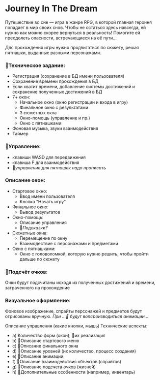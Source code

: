 # Journey In The Dream
Путешествие во сне — игра в жанре RPG, в которой главная героиня попадает в мир своих снов. Чтобы не остаться здесь навсегда, ей нужно как можно скорее вернуться в реальность! Помогите ей преодолеть опасности, встречающиеся на её пути...

Для прохождения игры нужно продвигаться по сюжету, решая пятнашки, выданные разными персонажами.

### 🚩Техническое задание:
- Регистрация (сохранение в БД имени пользователя)
- Сохранение времени прохождения в БД
- Если хватит времени, добавление системы достижений и сохранение полученных достижений в БД
- 7+ окон:
  - Начальное окно (окно регистрации и входа в игру)
  - Финальное окно с результатами
  - 3 сюжетных окна
  - Окно-помощь (управление и пр.)
  - Окно с пятнашками
- Фоновая музыка, звуки взаимодействия
- Таймер

### 🚩Управление:
- клавиши WASD для передвижения
- клавиша F для взаимодействия
- 🚩*управление для пятнашек надо прописать*

### Описание окон:
- Стартовое окно:
  - Ввод имени пользователя
  - Кнопка "Начать игру"
- Финальное окно:
  - Вывод результатов
- Окно-помощь:
  - Описание управления
  - 🚩*Подсказки?*
- Сюжетные окна:
  - Перемещение по окну
  - Взаимодествие с персонажами и предметами
- Окно с пятнашками:
  - Окно с головоломкой, которую нужно решить, чтобы пройти дальше по сюжету 

### 🚩Подсчёт очков:
Очки будут подсчитаны исходя из полученных достижений и времени, затраченного на прохождение

### Визуальное оформление:
Фоновое изображение, спрайты персонажей и предметов будут отрисованы вручную. *При ...🚩 будут вопсроизводиться анимации...*

Описание управления (какие кнопки, мышь)
Технические аспекты:
- a) Количество форм (окон), 🚩их реализация
- b) 🚩Описание стартового меню
- c) 🚩Описание финального окна
- d) 🚩Описание уровней (их количество, процесс создания)
- e) 🚩Описание анимации
- f) 🚩Описание взаимодействия объектов (спрайтов)
- g) 🚩Описание подсчета очков (жизней)
- h) 🚩Дополнительные особенности (например, инвентарь)


